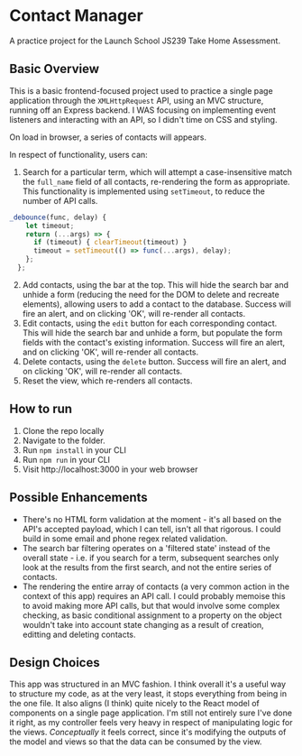 # Contact Manager
A practice project for the Launch School JS239 Take Home Assessment. 

## Basic Overview
This is a basic frontend-focused project used to practice a single page application through the `XMLHttpRequest` API, using an MVC structure, running off an Express backend. 
I WAS focusing on implementing event listeners and interacting with an API, so I didn't time on CSS and styling.

On load in browser, a series of contacts will appears.

In respect of functionality, users can:
1. Search for a particular term, which will attempt a case-insensitive match the `full_name` field of all contacts, re-rendering the form as appropriate. This functionality is implemented using `setTimeout`, to reduce the number of API calls.
  ```js
  _debounce(func, delay) {
      let timeout;
      return (...args) => {
        if (timeout) { clearTimeout(timeout) }
        timeout = setTimeout(() => func(...args), delay);
      };
    };
  ```
2. Add contacts, using the bar at the top. This will hide the search bar and unhide a form (reducing the need for the DOM to delete and recreate elements), allowing users to add a contact to the database. Success will fire an alert, and on clicking 'OK', will re-render all contacts.
3. Edit contacts, using the `edit` button for each corresponding contact. This will hide the search bar and unhide a form, but populate the form fields with the contact's existing information. Success will fire an alert, and on clicking 'OK', will re-render all contacts.
4. Delete contacts, using the `delete` button. Success will fire an alert, and on clicking 'OK', will re-render all contacts.
5. Reset the view, which re-renders all contacts.

## How to run
1. Clone the repo locally
2. Navigate to the folder.
3. Run `npm install` in your CLI
4. Run `npm run` in your CLI
5. Visit http://localhost:3000 in your web browser

## Possible Enhancements
- There's no HTML form validation at the moment - it's all based on the API's accepted payload, which I can tell, isn't all that rigorous. I could build in some email and phone regex related validation.
- The search bar filtering operates on a 'filtered state' instead of the overall state - i.e. if you search for a term, subsequent searches only look at the results from the first search, and not the entire series of contacts.
- The rendering the entire array of contacts (a very common action in the context of this app) requires an API call. I could probably memoise this to avoid making more API calls, but that would involve some complex checking, as basic conditional assignment to a property on the object wouldn't take into account state changing as a result of creation, editting and deleting contacts.

## Design Choices
This app was structured in an MVC fashion. I think overall it's a useful way to structure my code, as at the very least, it stops everything from being in the one file. It also aligns (I think) quite nicely to the React model of components on a single page application.
I'm still not entirely sure I've done it right, as my controller feels very heavy in respect of manipulating logic for the views. 
_Conceptually_ it feels correct, since it's modifying the outputs of the model and views so that the data can be consumed by the view.
